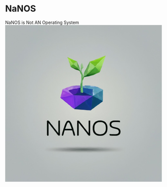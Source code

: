 # NaNOS
NaNOS is Not AN Operating System
!["alternative text"](https://github.com/T0KAM4K/NaNOS/blob/main/kernel.jpeg?raw=true)
